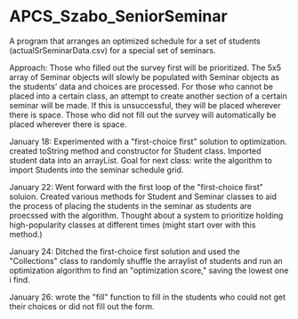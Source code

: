 # APCS_Szabo_SeniorSeminar

A program that arranges an optimized schedule for a set of students (actualSrSeminarData.csv) for a special set of seminars.

Approach: Those who filled out the survey first will be prioritized. The 5x5 array of Seminar objects will slowly be populated with Seminar objects as the students' data and choices are processed. For those who cannot be placed into a certain class, an attempt to create another section of a certain seminar will be made. If this is unsuccessful, they will be placed wherever there is space. Those who did not fill out the survey will automatically be placed wherever there is space. 

January 18: Experimented with a "first-choice first" solution to optimization. created toString method and constructor for Student class. Imported student data into an arrayList. Goal for next class: write the algorithm to import Students into the seminar schedule grid.

January 22: Went forward with the first loop of the "first-choice first" soluion. Created various methods for Student and Seminar classes to aid the process of placing the students in the seminar as students are proecssed with the algorithm. Thought about a system to prioritize holding high-popularity classes at different times (might start over with this method.)

January 24: Ditched the first-choice first solution and used the "Collections" class to randomly shuffle the arraylist of students and run an optimization algorithm to find an "optimization score," saving the lowest one i find.

January 26: wrote the "fill" function to fill in the students who could not get their choices or did not fill out the form. 